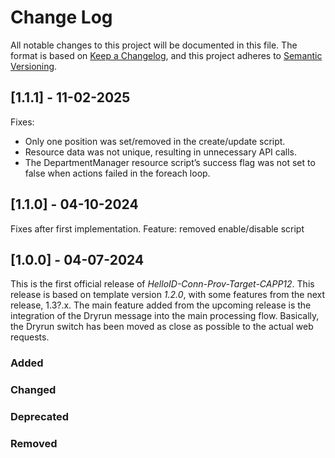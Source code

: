 # Change Log

All notable changes to this project will be documented in this file. The format is based on [Keep a Changelog](https://keepachangelog.com), and this project adheres to [Semantic Versioning](https://semver.org).

## [1.1.1] - 11-02-2025

Fixes:
-   Only one position was set/removed in the create/update script.
-   Resource data was not unique, resulting in unnecessary API calls.
-   The DepartmentManager resource script’s success flag was not set to false when actions failed in the foreach loop.

## [1.1.0] - 04-10-2024

Fixes after first implementation. Feature: removed enable/disable script

## [1.0.0] - 04-07-2024

This is the first official release of _HelloID-Conn-Prov-Target-CAPP12_. This release is based on template version _1.2.0_, with some features from the next release, 1.3?.x. The main feature added from the upcoming release is the integration of the Dryrun message into the main processing flow. Basically, the Dryrun switch has been moved as close as possible to the actual web requests.

### Added


### Changed

### Deprecated

### Removed